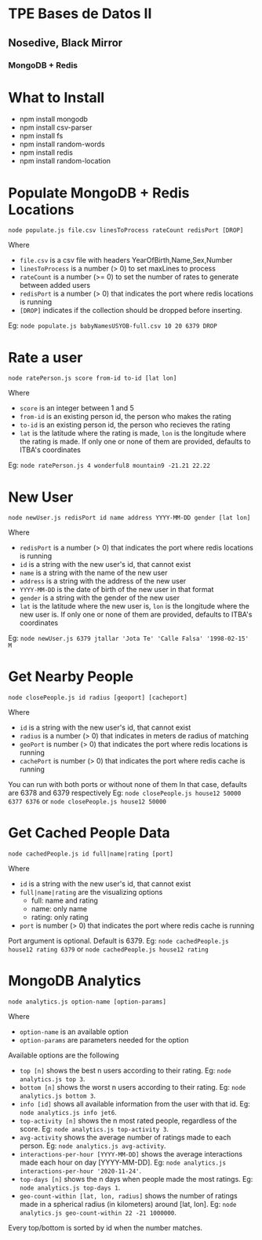 # TPE Bases de Datos II
## Nosedive, Black Mirror
### MongoDB + Redis

# What to Install
- npm install mongodb
- npm install csv-parser
- npm install fs
- npm install random-words
- npm install redis
- npm install random-location

# Populate MongoDB + Redis Locations
`node populate.js file.csv linesToProcess rateCount redisPort [DROP]`

Where 
- `file.csv` is a csv file with headers YearOfBirth,Name,Sex,Number 
- `linesToProcess` is a number (> 0) to set maxLines to process
- `rateCount` is a number (>= 0) to set the number of rates to generate between added users
- `redisPort` is a number (> 0) that indicates the port where redis locations is running
- `[DROP]` indicates if the collection should be dropped before inserting.

Eg: `node populate.js babyNamesUSYOB-full.csv 10 20 6379 DROP`

# Rate a user
`node ratePerson.js score from-id to-id [lat lon]`

Where
- `score` is an integer between 1 and 5
- `from-id` is an existing person id, the person who makes the rating
- `to-id` is an existing person id, the person who recieves the rating
- `lat` is the latitude where the rating is made, `lon` is the longitude where the rating is made. If only one or none of them are provided, defaults to ITBA's coordinates

Eg: `node ratePerson.js 4 wonderful8 mountain9 -21.21 22.22`

# New User
`node newUser.js redisPort id name address YYYY-MM-DD gender [lat lon]`

Where
- `redisPort` is a number (> 0) that indicates the port where redis locations is running
- `id` is a string with the new user's id, that cannot exist
- `name` is a string with the name of the new user
- `address` is a string with the address of the new user
- `YYYY-MM-DD` is the date of birth of the new user in that format
- `gender` is a string with the gender of the new user
- `lat` is the latitude where the new user is, `lon` is the longitude where the new user is. If only one or none of them are provided, defaults to ITBA's coordinates

Eg: `node newUser.js 6379 jtallar 'Jota Te' 'Calle Falsa' '1998-02-15' M`

# Get Nearby People
`node closePeople.js id radius [geoport] [cacheport]`

Where
- `id` is a string with the new user's id, that cannot exist
- `radius` is a number (> 0) that indicates in meters de radius of matching 
- `geoPort` is number (> 0) that indicates the port where redis locations is running
- `cachePort` is number (> 0) that indicates the port where redis cache is running

You can run with both ports or without none of them
In that case, defaults are 6378 and 6379 respectively
Eg: `node closePeople.js house12 50000 6377 6376` or
    `node closePeople.js house12 50000`

# Get Cached People Data
`node cachedPeople.js id full|name|rating [port]`

Where
- `id` is a string with the new user's id, that cannot exist
- `full|name|rating` are the visualizing options 
    - full: name and rating
    - name: only name
    - rating: only rating
- `port` is number (> 0) that indicates the port where redis cache is running

Port argument is optional. Default is 6379.
Eg: `node cachedPeople.js house12 rating 6379` or
    `node cachedPeople.js house12 rating`

# MongoDB Analytics
`node analytics.js option-name [option-params]`

Where
- `option-name` is an available option
- `option-params` are parameters needed for the option

Available options are the following
* `top [n]` shows the best n users according to their rating. Eg: `node analytics.js top 3`.
* `bottom [n]` shows the worst n users according to their rating. Eg: `node analytics.js bottom 3`.
* `info [id]` shows all available information from the user with that id. Eg: `node analytics.js info jet6`.
* `top-activity [n]` shows the n most rated people, regardless of the score. Eg: `node analytics.js top-activity 3`.
* `avg-activity` shows the average number of ratings made to each person. Eg: `node analytics.js avg-activity`.
* `interactions-per-hour [YYYY-MM-DD]` shows the average interactions made each hour on day \[YYYY-MM-DD\]. Eg: `node analytics.js interactions-per-hour '2020-11-24'`.
* `top-days [n]` shows the n days when people made the most ratings. Eg: `node analytics.js top-days 1`.
* `geo-count-within [lat, lon, radius]` shows the number of ratings made in a spherical radius (in kilometers) around [lat, lon]. Eg: `node analytics.js geo-count-within 22 -21 1000000`.

Every top/bottom is sorted by id when the number matches.
